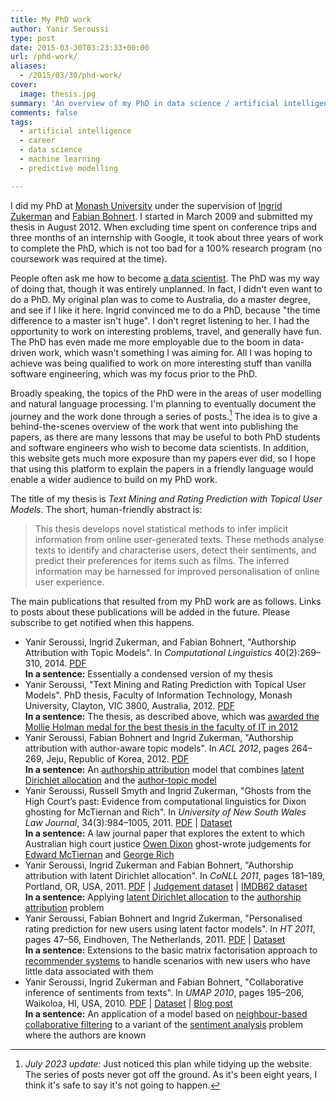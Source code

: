 ```yaml
---
title: My PhD work
author: Yanir Seroussi
type: post
date: 2015-03-30T03:23:33+00:00
url: /phd-work/
aliases:
  - /2015/03/30/phd-work/
cover:
  image: thesis.jpg
summary: 'An overview of my PhD in data science / artificial intelligence. Thesis title: Text Mining and Rating Prediction with Topical User Models.'
comments: false
tags:
  - artificial intelligence
  - career
  - data science
  - machine learning
  - predictive modelling

---
```

I did my PhD at <a href="http://www.monash.edu/" target="_blank" rel="noopener">Monash University</a> under the supervision of <a href="http://users.monash.edu/~ingrid/" target="_blank" rel="noopener">Ingrid Zukerman</a> and <a href="https://sites.google.com/a/bohnert.eu/fabian-bohnert/" target="_blank" rel="noopener">Fabian Bohnert</a>. I started in March 2009 and submitted my thesis in August 2012. When excluding time spent on conference trips and three months of an internship with Google, it took about three years of work to complete the PhD, which is not too bad for a 100% research program (no coursework was required at the time).

People often ask me how to become [a data scientist][1]. The PhD was my way of doing that, though it was entirely unplanned. In fact, I didn't even want to do a PhD. My original plan was to come to Australia, do a master degree, and see if I like it here. Ingrid convinced me to do a PhD, because "the time difference to a master isn't huge". I don't regret listening to her. I had the opportunity to work on interesting problems, travel, and generally have fun. The PhD has even made me more employable due to the boom in data-driven work, which wasn't something I was aiming for. All I was hoping to achieve was being qualified to work on more interesting stuff than vanilla software engineering, which was my focus prior to the PhD.

Broadly speaking, the topics of the PhD were in the areas of user modelling and natural language processing. I'm planning to eventually document the journey and the work done through a series of posts.[^2023-update] The idea is to give a behind-the-scenes overview of the work that went into publishing the papers, as there are many lessons that may be useful to both PhD students and software engineers who wish to become data scientists. In addition, this website gets much more exposure than my papers ever did, so I hope that using this platform to explain the papers in a friendly language would enable a wider audience to build on my PhD work.

The title of my thesis is _Text Mining and Rating Prediction with Topical User Models_. The short, human-friendly abstract is:

> This thesis develops novel statistical methods to infer implicit information from online user-generated texts. These methods analyse texts to identify and characterise users, detect their sentiments, and predict their preferences for items such as films. The inferred information may be harnessed for improved personalisation of online user experience.

The main publications that resulted from my PhD work are as follows. Links to posts about these publications will be added in the future. Please subscribe to get notified when this happens.

  * Yanir Seroussi, Ingrid Zukerman, and Fabian Bohnert, "Authorship Attribution with Topic Models". In _Computational Linguistics_ 40(2):269–310, 2014. <a href="http://aclweb.org/anthology/J/J14/J14-2003.pdf" target="_blank" rel="noopener">PDF</a>  
    **In a sentence:** Essentially a condensed version of my thesis 
  * Yanir Seroussi, "Text Mining and Rating Prediction with Topical User Models". PhD thesis, Faculty of Information Technology, Monash University, Clayton, VIC 3800, Australia, 2012. <a href="https://figshare.com/articles/Text_mining_and_rating_prediction_with_topical_user_models/4664473" target="_blank" rel="noopener">PDF</a>  
    **In a sentence:** The thesis, as described above, which was <a href="http://www.monash.edu.au/news/show/top-of-the-class" target="_blank" rel="noopener">awarded the Mollie Holman medal for the best thesis in the faculty of IT in 2012</a> 
  * Yanir Seroussi, Fabian Bohnert and Ingrid Zukerman, "Authorship attribution with author-aware topic models". In _ACL 2012_, pages 264–269, Jeju, Republic of Korea, 2012. <a href="http://aclweb.org/anthology/P/P12/P12-2052v2.pdf" target="_blank" rel="noopener">PDF</a>  
    **In a sentence:** An <a href="http://en.wikipedia.org/wiki/Stylometry" target="_blank" rel="noopener">authorship attribution</a> model that combines <a href="http://en.wikipedia.org/wiki/Latent_Dirichlet_allocation" target="_blank" rel="noopener">latent Dirichlet allocation</a> and the <a href="http://www.datalab.uci.edu/author-topic/" target="_blank" rel="noopener">author-topic model</a> 
  * Yanir Seroussi, Russell Smyth and Ingrid Zukerman, "Ghosts from the High Court’s past: Evidence from computational linguistics for Dixon ghosting for McTiernan and Rich". In _University of New South Wales Law Journal_, 34(3):984–1005, 2011. <a href="http://www.csse.monash.edu.au/~ingrid/Publications/SeroussiSmythZukerman.pdf" target="_blank" rel="noopener">PDF</a> | <a href="https://umlt.infotech.monash.edu/?page_id=152" target="_blank" rel="noopener">Dataset</a>  
    **In a sentence:** A law journal paper that explores the extent to which Australian high court justice <a href="https://en.wikipedia.org/wiki/Owen_Dixon" target="_blank" rel="noopener">Owen Dixon</a> ghost-wrote judgements for <a href="https://en.wikipedia.org/wiki/Edward_McTiernan" target="_blank" rel="noopener">Edward McTiernan</a> and <a href="https://en.wikipedia.org/wiki/George_Rich" target="_blank" rel="noopener">George Rich</a> 
  * Yanir Seroussi, Ingrid Zukerman and Fabian Bohnert, "Authorship attribution with latent Dirichlet allocation". In _CoNLL 2011_, pages 181–189, Portland, OR, USA, 2011. <a href="http://aclweb.org/anthology/W/W11/W11-0321.pdf" target="_blank" rel="noopener">PDF</a> | <a href="http://www.csse.monash.edu.au/research/umnl/data/umami/" target="_blank" rel="noopener">Judgement dataset</a> | <a href="https://www.dropbox.com/s/np1u1hl343gd73m/imdb62.zip" target="_blank" rel="noopener">IMDB62 dataset</a>  
    **In a sentence:** Applying <a href="http://en.wikipedia.org/wiki/Latent_Dirichlet_allocation" target="_blank" rel="noopener">latent Dirichlet allocation</a> to the <a href="http://en.wikipedia.org/wiki/Stylometry" target="_blank" rel="noopener">authorship attribution</a> problem 
  * Yanir Seroussi, Fabian Bohnert and Ingrid Zukerman, "Personalised rating prediction for new users using latent factor models". In _HT 2011_, pages 47–56, Eindhoven, The Netherlands, 2011. <a href="https://www.dropbox.com/s/og42a9f97dcuuyt/SeroussiBohnertZukerman2011.pdf" target="_blank" rel="noopener">PDF</a> | <a href="https://www.dropbox.com/s/zmev1b6c5ug5l0u/imdb1m.zip" target="_blank" rel="noopener">Dataset</a>  
    **In a sentence:** Extensions to the basic matrix factorisation approach to <a href="https://en.wikipedia.org/wiki/Recommender_system" target="_blank" rel="noopener">recommender systems</a> to handle scenarios with new users who have little data associated with them 
  * Yanir Seroussi, Ingrid Zukerman and Fabian Bohnert, "Collaborative inference of sentiments from texts". In _UMAP 2010_, pages 195–206, Waikoloa, HI, USA, 2010. <a href="https://www.dropbox.com/s/sz9uw1s5151vs5d/SeroussiZukermanBohnert2010b.pdf" target="_blank" rel="noopener">PDF</a> | <a href="https://www.dropbox.com/s/np1u1hl343gd73m/imdb62.zip" target="_blank" rel="noopener">Dataset</a> | [Blog post][2]  
    **In a sentence:** An application of a model based on <a href="https://en.wikipedia.org/wiki/Collaborative_filtering#Memory-based" target="_blank" rel="noopener">neighbour-based collaborative filtering</a> to a variant of the <a href="https://en.wikipedia.org/wiki/Sentiment_analysis" target="_blank" rel="noopener">sentiment analysis</a> problem where the authors are known

 [1]: https://yanirseroussi.com/2014/10/23/what-is-data-science/ "What is data science?"
 [2]: https://yanirseroussi.com/2015/05/02/first-steps-in-data-science-author-aware-sentiment-analysis/ "First steps in data science: author-aware sentiment analysis"

[^2023-update]: _July 2023 update:_ Just noticed this plan while tidying up the website. The series of posts never got off the ground. As it's been eight years, I think it's safe to say it's not going to happen.

